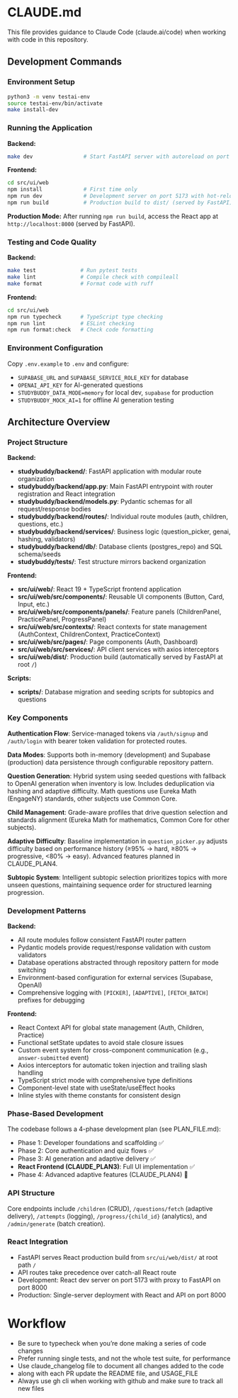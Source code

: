 # CLAUDE.md

This file provides guidance to Claude Code (claude.ai/code) when working with code in this repository.

## Development Commands

### Environment Setup
```bash
python3 -m venv testai-env
source testai-env/bin/activate
make install-dev
```

### Running the Application

**Backend:**
```bash
make dev                # Start FastAPI server with autoreload on port 8000
```

**Frontend:**
```bash
cd src/ui/web
npm install             # First time only
npm run dev             # Development server on port 5173 with hot-reload
npm run build           # Production build to dist/ (served by FastAPI)
```

**Production Mode:**
After running `npm run build`, access the React app at `http://localhost:8000` (served by FastAPI).

### Testing and Code Quality

**Backend:**
```bash
make test              # Run pytest tests
make lint              # Compile check with compileall
make format            # Format code with ruff
```

**Frontend:**
```bash
cd src/ui/web
npm run typecheck      # TypeScript type checking
npm run lint           # ESLint checking
npm run format:check   # Check code formatting
```

### Environment Configuration
Copy `.env.example` to `.env` and configure:
- `SUPABASE_URL` and `SUPABASE_SERVICE_ROLE_KEY` for database
- `OPENAI_API_KEY` for AI-generated questions
- `STUDYBUDDY_DATA_MODE=memory` for local dev, `supabase` for production
- `STUDYBUDDY_MOCK_AI=1` for offline AI generation testing

## Architecture Overview

### Project Structure

**Backend:**
- **studybuddy/backend/**: FastAPI application with modular route organization
- **studybuddy/backend/app.py**: Main FastAPI entrypoint with router registration and React integration
- **studybuddy/backend/models.py**: Pydantic schemas for all request/response bodies
- **studybuddy/backend/routes/**: Individual route modules (auth, children, questions, etc.)
- **studybuddy/backend/services/**: Business logic (question_picker, genai, hashing, validators)
- **studybuddy/backend/db/**: Database clients (postgres_repo) and SQL schema/seeds
- **studybuddy/tests/**: Test structure mirrors backend organization

**Frontend:**
- **src/ui/web/**: React 19 + TypeScript frontend application
- **src/ui/web/src/components/**: Reusable UI components (Button, Card, Input, etc.)
- **src/ui/web/src/components/panels/**: Feature panels (ChildrenPanel, PracticePanel, ProgressPanel)
- **src/ui/web/src/contexts/**: React contexts for state management (AuthContext, ChildrenContext, PracticeContext)
- **src/ui/web/src/pages/**: Page components (Auth, Dashboard)
- **src/ui/web/src/services/**: API client services with axios interceptors
- **src/ui/web/dist/**: Production build (automatically served by FastAPI at root `/`)

**Scripts:**
- **scripts/**: Database migration and seeding scripts for subtopics and questions

### Key Components

**Authentication Flow**: Service-managed tokens via `/auth/signup` and `/auth/login` with bearer token validation for protected routes.

**Data Modes**: Supports both in-memory (development) and Supabase (production) data persistence through configurable repository pattern.

**Question Generation**: Hybrid system using seeded questions with fallback to OpenAI generation when inventory is low. Includes deduplication via hashing and adaptive difficulty. Math questions use Eureka Math (EngageNY) standards, other subjects use Common Core.

**Child Management**: Grade-aware profiles that drive question selection and standards alignment (Eureka Math for mathematics, Common Core for other subjects).

**Adaptive Difficulty**: Baseline implementation in `question_picker.py` adjusts difficulty based on performance history (≥95% → hard, ≥80% → progressive, <80% → easy). Advanced features planned in CLAUDE_PLAN4.

**Subtopic System**: Intelligent subtopic selection prioritizes topics with more unseen questions, maintaining sequence order for structured learning progression.

### Development Patterns

**Backend:**
- All route modules follow consistent FastAPI router pattern
- Pydantic models provide request/response validation with custom validators
- Database operations abstracted through repository pattern for mode switching
- Environment-based configuration for external services (Supabase, OpenAI)
- Comprehensive logging with `[PICKER]`, `[ADAPTIVE]`, `[FETCH_BATCH]` prefixes for debugging

**Frontend:**
- React Context API for global state management (Auth, Children, Practice)
- Functional setState updates to avoid stale closure issues
- Custom event system for cross-component communication (e.g., `answer-submitted` event)
- Axios interceptors for automatic token injection and trailing slash handling
- TypeScript strict mode with comprehensive type definitions
- Component-level state with useState/useEffect hooks
- Inline styles with theme constants for consistent design

### Phase-Based Development
The codebase follows a 4-phase development plan (see PLAN_FILE.md):
- Phase 1: Developer foundations and scaffolding ✅
- Phase 2: Core authentication and quiz flows ✅
- Phase 3: AI generation and adaptive delivery ✅
- **React Frontend (CLAUDE_PLAN3)**: Full UI implementation ✅
- Phase 4: Advanced adaptive features (CLAUDE_PLAN4) 🚧

### API Structure
Core endpoints include `/children` (CRUD), `/questions/fetch` (adaptive delivery), `/attempts` (logging), `/progress/{child_id}` (analytics), and `/admin/generate` (batch creation).

### React Integration
- FastAPI serves React production build from `src/ui/web/dist/` at root path `/`
- API routes take precedence over catch-all React route
- Development: React dev server on port 5173 with proxy to FastAPI on port 8000
- Production: Single-server deployment with React and API on port 8000

# Workflow
- Be sure to typecheck when you’re done making a series of code changes
- Prefer running single tests, and not the whole test suite, for performance
- Use claude_changelog file to document all changes added to the code
- along with each PR update the README file, and USAGE_FILE
- Always use gh cli when working with github and make sure to track all new files
